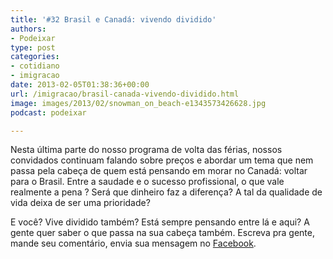 ```yaml
---
title: '#32 Brasil e Canadá: vivendo dividido'
authors:
- Podeixar
type: post
categories:
- cotidiano
- imigracao
date: 2013-02-05T01:38:36+00:00
url: /imigracao/brasil-canada-vivendo-dividido.html
image: images/2013/02/snowman_on_beach-e1343573426628.jpg
podcast: podeixar

---
```

Nesta última parte do nosso programa de volta das férias, nossos convidados continuam falando sobre preços e abordar um tema que nem passa pela cabeça de quem está pensando em morar no Canadá: voltar para o Brasil. Entre a saudade e o sucesso profissional, o que vale realmente a pena ? Será que dinheiro faz a diferença? A tal da qualidade de vida deixa de ser uma prioridade?



E você? Vive dividido também? Está sempre pensando entre lá e aqui? A gente quer saber o que passa na sua cabeça também. Escreva pra gente, mande seu comentário, envia sua mensagem no <a href="http://www.facebook.com/PoDeixar" target="_blank">Facebook</a>.